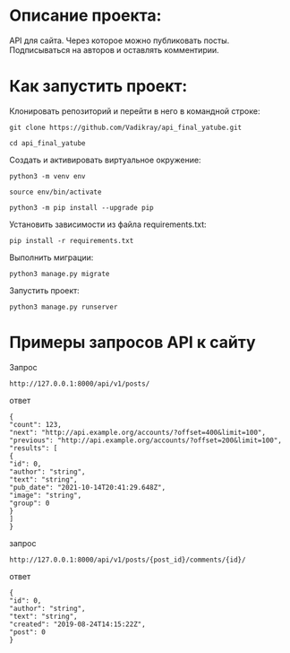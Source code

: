 # Описание проекта:
API для сайта. Через которое можно публиковать посты. Подписываться на авторов и оставлять комментирии.

# Как запустить проект:

Клонировать репозиторий и перейти в него в командной строке:

```
git clone https://github.com/Vadikray/api_final_yatube.git
```
```
cd api_final_yatube
```
Cоздать и активировать виртуальное окружение:
```
python3 -m venv env
```
```
source env/bin/activate
```
```
python3 -m pip install --upgrade pip
```

Установить зависимости из файла requirements.txt:
```
pip install -r requirements.txt
```
Выполнить миграции:
```
python3 manage.py migrate
```
Запустить проект:
```
python3 manage.py runserver
```

# Примеры запросов API к сайту
Запрос
```
http://127.0.0.1:8000/api/v1/posts/
```
ответ
```
{
"count": 123,
"next": "http://api.example.org/accounts/?offset=400&limit=100",
"previous": "http://api.example.org/accounts/?offset=200&limit=100",
"results": [
{
"id": 0,
"author": "string",
"text": "string",
"pub_date": "2021-10-14T20:41:29.648Z",
"image": "string",
"group": 0
}
]
}
```
запрос
```
http://127.0.0.1:8000/api/v1/posts/{post_id}/comments/{id}/
```
ответ
```
{
"id": 0,
"author": "string",
"text": "string",
"created": "2019-08-24T14:15:22Z",
"post": 0
}
```
